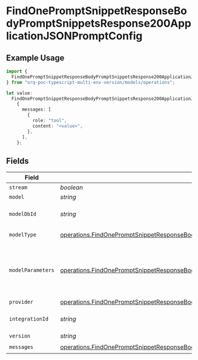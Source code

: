# FindOnePromptSnippetResponseBodyPromptSnippetsResponse200ApplicationJSONPromptConfig

## Example Usage

```typescript
import {
  FindOnePromptSnippetResponseBodyPromptSnippetsResponse200ApplicationJSONPromptConfig,
} from "orq-poc-typescript-multi-env-version/models/operations";

let value:
  FindOnePromptSnippetResponseBodyPromptSnippetsResponse200ApplicationJSONPromptConfig =
    {
      messages: [
        {
          role: "tool",
          content: "<value>",
        },
      ],
    };
```

## Fields

| Field                                                                                                                                                                                                                    | Type                                                                                                                                                                                                                     | Required                                                                                                                                                                                                                 | Description                                                                                                                                                                                                              |
| ------------------------------------------------------------------------------------------------------------------------------------------------------------------------------------------------------------------------ | ------------------------------------------------------------------------------------------------------------------------------------------------------------------------------------------------------------------------ | ------------------------------------------------------------------------------------------------------------------------------------------------------------------------------------------------------------------------ | ------------------------------------------------------------------------------------------------------------------------------------------------------------------------------------------------------------------------ |
| `stream`                                                                                                                                                                                                                 | *boolean*                                                                                                                                                                                                                | :heavy_minus_sign:                                                                                                                                                                                                       | N/A                                                                                                                                                                                                                      |
| `model`                                                                                                                                                                                                                  | *string*                                                                                                                                                                                                                 | :heavy_minus_sign:                                                                                                                                                                                                       | N/A                                                                                                                                                                                                                      |
| `modelDbId`                                                                                                                                                                                                              | *string*                                                                                                                                                                                                                 | :heavy_minus_sign:                                                                                                                                                                                                       | The id of the resource                                                                                                                                                                                                   |
| `modelType`                                                                                                                                                                                                              | [operations.FindOnePromptSnippetResponseBodyPromptSnippetsResponse200ApplicationJSONModelType](../../models/operations/findonepromptsnippetresponsebodypromptsnippetsresponse200applicationjsonmodeltype.md)             | :heavy_minus_sign:                                                                                                                                                                                                       | The type of the model                                                                                                                                                                                                    |
| `modelParameters`                                                                                                                                                                                                        | [operations.FindOnePromptSnippetResponseBodyPromptSnippetsResponse200ApplicationJSONModelParameters](../../models/operations/findonepromptsnippetresponsebodypromptsnippetsresponse200applicationjsonmodelparameters.md) | :heavy_minus_sign:                                                                                                                                                                                                       | Model Parameters: Not all parameters apply to every model                                                                                                                                                                |
| `provider`                                                                                                                                                                                                               | [operations.FindOnePromptSnippetResponseBodyPromptSnippetsResponse200ApplicationJSONProvider](../../models/operations/findonepromptsnippetresponsebodypromptsnippetsresponse200applicationjsonprovider.md)               | :heavy_minus_sign:                                                                                                                                                                                                       | N/A                                                                                                                                                                                                                      |
| `integrationId`                                                                                                                                                                                                          | *string*                                                                                                                                                                                                                 | :heavy_minus_sign:                                                                                                                                                                                                       | The id of the resource                                                                                                                                                                                                   |
| `version`                                                                                                                                                                                                                | *string*                                                                                                                                                                                                                 | :heavy_minus_sign:                                                                                                                                                                                                       | N/A                                                                                                                                                                                                                      |
| `messages`                                                                                                                                                                                                               | [operations.FindOnePromptSnippetResponseBodyPromptSnippetsResponse200ApplicationJSONMessages](../../models/operations/findonepromptsnippetresponsebodypromptsnippetsresponse200applicationjsonmessages.md)[]             | :heavy_check_mark:                                                                                                                                                                                                       | N/A                                                                                                                                                                                                                      |